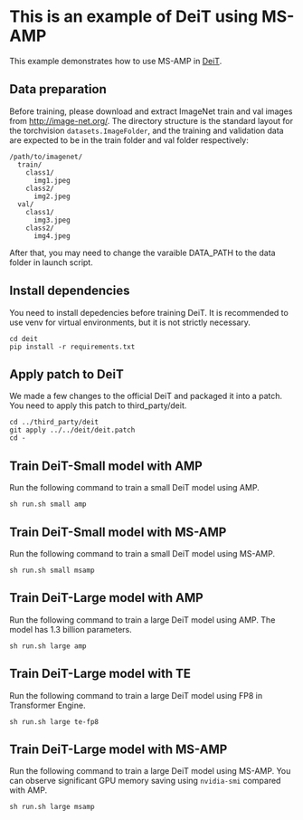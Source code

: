 # This is an example of DeiT using MS-AMP
This example demonstrates how to use MS-AMP in [DeiT](https://github.com/facebookresearch/deit).

## Data preparation
Before training, please download and extract ImageNet train and val images from http://image-net.org/. The directory structure is the standard layout for the torchvision `datasets.ImageFolder`, and the training and validation data are expected to be in the train folder and val folder respectively:
```
/path/to/imagenet/
  train/
    class1/
      img1.jpeg
    class2/
      img2.jpeg
  val/
    class1/
      img3.jpeg
    class2/
      img4.jpeg
```
After that, you may need to change the varaible DATA_PATH to the data folder in launch script.

## Install dependencies
You need to install depedencies before training DeiT. It is recommended to use venv for virtual environments, but it is not strictly necessary.
```
cd deit
pip install -r requirements.txt
```

## Apply patch to DeiT
We made a few changes to the official DeiT and packaged it into a patch. You need to apply this patch to third_party/deit.
```
cd ../third_party/deit
git apply ../../deit/deit.patch
cd -
```

## Train DeiT-Small model with AMP
Run the following command to train a small DeiT model using AMP.
```
sh run.sh small amp
```

## Train DeiT-Small model with MS-AMP
Run the following command to train a small DeiT model using MS-AMP.
```
sh run.sh small msamp
```

## Train DeiT-Large model with AMP
Run the following command to train a large DeiT model using AMP. The model has 1.3 billion parameters.
```
sh run.sh large amp
```

## Train DeiT-Large model with TE
Run the following command to train a large DeiT model using FP8 in Transformer Engine.
```
sh run.sh large te-fp8
```

## Train DeiT-Large model with MS-AMP
Run the following command to train a large DeiT model using MS-AMP. You can observe significant GPU memory saving using `nvidia-smi` compared with AMP.
```
sh run.sh large msamp
```